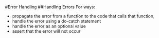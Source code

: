 #Error Handling
##Handling Errors
For ways:
- propagate the error from a function to the code that calls that function,
- handle the error using a do-catch statement
- handle the error as an optional value
- assert that the error will not occur
